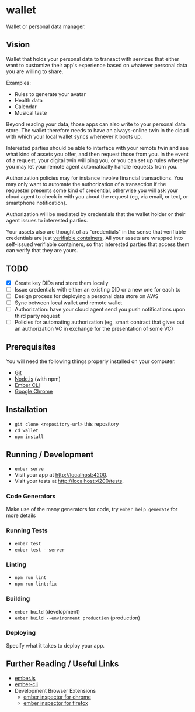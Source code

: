 # wallet

Wallet or personal data manager.

## Vision

Wallet that holds your personal data to transact with services that either want to customize their app's experience based on whatever personal data you are willing to share.

Examples:
- Rules to generate your avatar
- Health data
- Calendar
- Musical taste

Beyond reading your data, those apps can also write to your personal data store. The wallet therefore needs to have an always-online twin in the cloud with which your local wallet syncs whenever it boots up.

Interested parties should be able to interface with your remote twin and see what kind of assets you offer, and then request those from you. In the event of a request, your digital twin will ping you, or you can set up rules whereby you may let your remote agent automatically handle requests from you.

Authorization policies may for instance involve financial transactions. You may only want to automate the authorization of a transaction if the requester presents some kind of credential, otherwise you will ask your cloud agent to check in with you about the request (eg, via email, or text, or smartphone notification).

Authorization will be mediated by credentials that the wallet holder or their agent issues to interested parties.

Your assets also are thought of as "credentials" in the sense that verifiable credentials are just [verifiable containers](https://rufftimo.medium.com/verifiable-credentials-arent-credentials-they-re-containers-fab5b3ae5c0). All your assets are wrapped into self-issued verifiable containers, so that interested parties that access them can verify that they are yours.

## TODO

- [x] Create key DIDs and store them locally
- [ ] Issue credentials with either an existing DID or a new one for each tx
- [ ] Design process for deploying a personal data store on AWS
- [ ] Sync between local wallet and remote wallet
- [ ] Authorization: have your cloud agent send you push notifications upon third party request
- [ ] Policies for automating authorization (eg, smart contract that gives out an authorization VC in exchange for the presentation of some VC)

## Prerequisites

You will need the following things properly installed on your computer.

* [Git](https://git-scm.com/)
* [Node.js](https://nodejs.org/) (with npm)
* [Ember CLI](https://cli.emberjs.com/release/)
* [Google Chrome](https://google.com/chrome/)

## Installation

* `git clone <repository-url>` this repository
* `cd wallet`
* `npm install`

## Running / Development

* `ember serve`
* Visit your app at [http://localhost:4200](http://localhost:4200).
* Visit your tests at [http://localhost:4200/tests](http://localhost:4200/tests).

### Code Generators

Make use of the many generators for code, try `ember help generate` for more details

### Running Tests

* `ember test`
* `ember test --server`

### Linting

* `npm run lint`
* `npm run lint:fix`

### Building

* `ember build` (development)
* `ember build --environment production` (production)

### Deploying

Specify what it takes to deploy your app.

## Further Reading / Useful Links

* [ember.js](https://emberjs.com/)
* [ember-cli](https://cli.emberjs.com/release/)
* Development Browser Extensions
  * [ember inspector for chrome](https://chrome.google.com/webstore/detail/ember-inspector/bmdblncegkenkacieihfhpjfppoconhi)
  * [ember inspector for firefox](https://addons.mozilla.org/en-US/firefox/addon/ember-inspector/)
